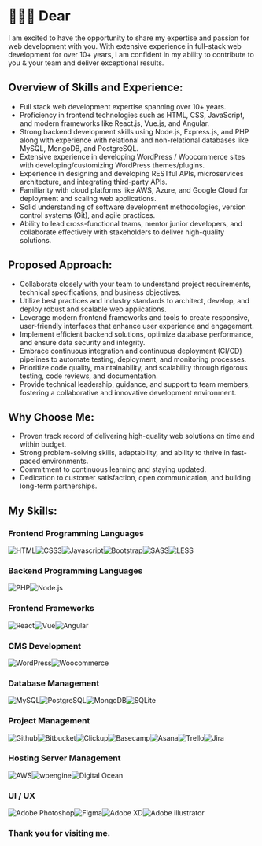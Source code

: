 # 👋👋👋 Dear

I am excited to have the opportunity to share my expertise and passion for web development with you. With extensive experience in full-stack web development for over 10+ years, I am confident in my ability to contribute to you & your team and deliver exceptional results.
 
## Overview of Skills and Experience:
- Full stack web development expertise spanning over 10+ years.
- Proficiency in frontend technologies such as HTML, CSS, JavaScript, and modern frameworks like React.js, Vue.js, and Angular.
- Strong backend development skills using Node.js, Express.js, and PHP along with experience with relational and non-relational databases like MySQL, MongoDB, and PostgreSQL.
- Extensive experience in developing WordPress / Woocommerce sites with developing/customizing WordPress themes/plugins.
- Experience in designing and developing RESTful APIs, microservices architecture, and integrating third-party APIs.
- Familiarity with cloud platforms like AWS, Azure, and Google Cloud for deployment and scaling web applications.
- Solid understanding of software development methodologies, version control systems (Git), and agile practices.
- Ability to lead cross-functional teams, mentor junior developers, and collaborate effectively with stakeholders to deliver high-quality solutions.

## Proposed Approach:
- Collaborate closely with your team to understand project requirements, technical specifications, and business objectives.
- Utilize best practices and industry standards to architect, develop, and deploy robust and scalable web applications.
- Leverage modern frontend frameworks and tools to create responsive, user-friendly interfaces that enhance user experience and engagement.
- Implement efficient backend solutions, optimize database performance, and ensure data security and integrity.
- Embrace continuous integration and continuous deployment (CI/CD) pipelines to automate testing, deployment, and monitoring processes.
- Prioritize code quality, maintainability, and scalability through rigorous testing, code reviews, and documentation.
- Provide technical leadership, guidance, and support to team members, fostering a collaborative and innovative development environment.

## Why Choose Me:
- Proven track record of delivering high-quality web solutions on time and within budget.
- Strong problem-solving skills, adaptability, and ability to thrive in fast-paced environments.
- Commitment to continuous learning and staying updated.
- Dedication to customer satisfaction, open communication, and building long-term partnerships.

## My Skills:
### Frontend Programming Languages
<img alt="HTML" src="https://img.shields.io/badge/HTML5-E34F26.svg?style=for-the-badge&logo=HTML5&logoColor=white"/><img alt="CSS3" src="https://img.shields.io/badge/CSS3-1572B6.svg?style=for-the-badge&logo=CSS3&logoColor=white"/><img alt="Javascript" src="https://img.shields.io/badge/JavaScript-F7DF1E.svg?style=for-the-badge&logo=JavaScript&logoColor=black"/><img alt="Bootstrap" src="https://img.shields.io/badge/Bootstrap-7952B3.svg?style=for-the-badge&logo=Bootstrap&logoColor=white"/><img alt="SASS" src="https://img.shields.io/badge/Sass-CC6699.svg?style=for-the-badge&logo=Sass&logoColor=white"/><img alt="LESS" src="https://img.shields.io/badge/Less-1D365D.svg?style=for-the-badge&logo=Less&logoColor=white"/>

### Backend Programming Languages
<img alt="PHP" src="https://img.shields.io/badge/PHP-777BB4.svg?style=for-the-badge&logo=PHP&logoColor=white"/><img alt="Node.js" src="https://img.shields.io/badge/Node.js-339933.svg?style=for-the-badge&logo=nodedotjs&logoColor=white"/>

### Frontend Frameworks
<img alt="React" src="https://img.shields.io/badge/React-61DAFB.svg?style=for-the-badge&logo=React&logoColor=black"/><img alt="Vue" src="https://img.shields.io/badge/Vue.js-4FC08D.svg?style=for-the-badge&logo=vuedotjs&logoColor=white"/><img alt="Angular" src="https://img.shields.io/badge/Angular-0F0F11.svg?style=for-the-badge&logo=Angular&logoColor=white"/>

### CMS Development
<img alt="WordPress" src="https://img.shields.io/badge/WordPress-21759B.svg?style=for-the-badge&logo=WordPress&logoColor=white"/><img alt="Woocommerce" src="https://img.shields.io/badge/WooCommerce-96588A.svg?style=for-the-badge&logo=WooCommerce&logoColor=white"/>

### Database Management
<img alt="MySQL" src="https://img.shields.io/badge/MySQL-4479A1.svg?style=for-the-badge&logo=MySQL&logoColor=white"/><img alt="PostgreSQL" src="https://img.shields.io/badge/PostgreSQL-4169E1.svg?style=for-the-badge&logo=PostgreSQL&logoColor=white"/><img alt="MongoDB" src="https://img.shields.io/badge/MongoDB-47A248.svg?style=for-the-badge&logo=MongoDB&logoColor=white"/><img alt="SQLite" src="https://img.shields.io/badge/SQLite-003B57.svg?style=for-the-badge&logo=SQLite&logoColor=white"/>

### Project Management
<img alt="Github" src="https://img.shields.io/badge/GitHub-181717.svg?style=for-the-badge&logo=GitHub&logoColor=white"/><img alt="Bitbucket" src="https://img.shields.io/badge/Bitbucket-0052CC.svg?style=for-the-badge&logo=Bitbucket&logoColor=white"/><img alt="Clickup" src="https://img.shields.io/badge/ClickUp-7B68EE.svg?style=for-the-badge&logo=ClickUp&logoColor=white"/><img alt="Basecamp" src="https://img.shields.io/badge/Basecamp-1D2D35.svg?style=for-the-badge&logo=Basecamp&logoColor=white"/><img alt="Asana" src="https://img.shields.io/badge/Asana-F06A6A.svg?style=for-the-badge&logo=Asana&logoColor=white"/><img alt="Trello" src="https://img.shields.io/badge/Trello-0052CC.svg?style=for-the-badge&logo=Trello&logoColor=white"/><img alt="Jira" src="https://img.shields.io/badge/Jira-0052CC.svg?style=for-the-badge&logo=Jira&logoColor=white"/>

### Hosting Server Management
<img alt="AWS" src="https://img.shields.io/badge/Amazon%20AWS-232F3E.svg?style=for-the-badge&logo=Amazon-AWS&logoColor=white"/><img alt="wpengine" src="https://img.shields.io/badge/WP%20Engine-0ECAD4.svg?style=for-the-badge&logo=WP-Engine&logoColor=white"/><img alt="Digital Ocean" src="https://img.shields.io/badge/DigitalOcean-0080FF.svg?style=for-the-badge&logo=DigitalOcean&logoColor=white"/><img alt="" src=""/><img alt="" src=""/><img alt="" src=""/>

### UI / UX
<img alt="Adobe Photoshop" src="https://img.shields.io/badge/Adobe%20Photoshop-31A8FF.svg?style=for-the-badge&logo=Adobe-Photoshop&logoColor=white"/><img alt="Figma" src="https://img.shields.io/badge/Figma-F24E1E.svg?style=for-the-badge&logo=Figma&logoColor=white"/><img alt="Adobe XD" src="https://img.shields.io/badge/Adobe%20XD-FF61F6.svg?style=for-the-badge&logo=Adobe-XD&logoColor=white"/><img alt="Adobe illustrator" src="https://img.shields.io/badge/Adobe%20Illustrator-FF9A00.svg?style=for-the-badge&logo=Adobe-Illustrator&logoColor=white"/>

### Thank you for visiting me. 


